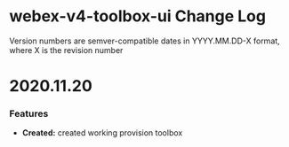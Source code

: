 # webex-v4-toolbox-ui Change Log

Version numbers are semver-compatible dates in YYYY.MM.DD-X format,
where X is the revision number

# 2020.11.20

### Features
* **Created:** created working provision toolbox
